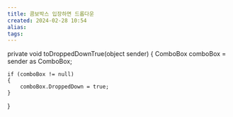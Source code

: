 ```yaml
---
title: 콤보박스 입장하면 드롭다운
created: 2024-02-28 10:54
alias:
tags:
---
```

private void toDroppedDownTrue(object sender)
{
    ComboBox comboBox = sender as ComboBox;

    if (comboBox != null)
    {
        comboBox.DroppedDown = true;
    }
}


